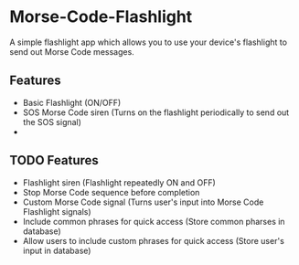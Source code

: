 # Morse-Code-Flashlight

A simple flashlight app which allows you to use your device's flashlight to send out Morse Code messages.

## Features
- Basic Flashlight (ON/OFF)
- SOS Morse Code siren (Turns on the flashlight periodically to send out the SOS signal)
- 
## TODO Features
- Flashlight siren (Flashlight repeatedly ON and OFF)
- Stop Morse Code sequence before completion
- Custom Morse Code signal (Turns user's input into Morse Code Flashlight signals)
- Include common phrases for quick access (Store common pharses in database)
- Allow users to include custom phrases for quick access (Store user's input in database)
